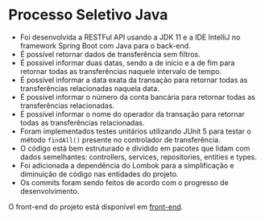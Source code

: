 # Processo Seletivo Java

- Foi desenvolvida a RESTFul API usando a JDK 11 e a IDE IntelliJ no framework Spring Boot com Java para o back-end.
- É possível retornar dados de transferência sem filtros.
- É possível informar duas datas, sendo a de início e a de fim para retornar todas as transferências naquele intervalo de tempo.
- É possível informar a data exata da transação para retornar todas as transferências relacionadas naquela data. 
- É possível informar o número da conta bancária para retornar todas as transferências relacionadas.
- É possível informar o nome do operador da transação para retornar todas as transferências relacionadas.
- Foram implementados testes unitários utilizando JUnit 5 para testar o método `findAll()` presente no controlador de transferência.
- O código está bem estruturado e dividido em pacotes que lidam com dados semelhantes: controllers, services, repositories, entities e types.
- Foi adicionada a dependência do Lombok para a simplificação e diminuição de código nas entidades do projeto.
- Os commits foram sendo feitos de acordo com o progresso de desenvolvimento.

O front-end do projeto está disponível em [front-end](https://github.com/guiseixas/desafio-supera-react).
